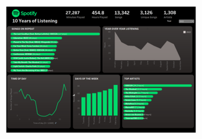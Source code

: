
![alt text](https://github.com/jonbig/Data_Science_Portfolio/blob/main/data_visualization_projects/spotify_dashboard/images/dash.PNG)
